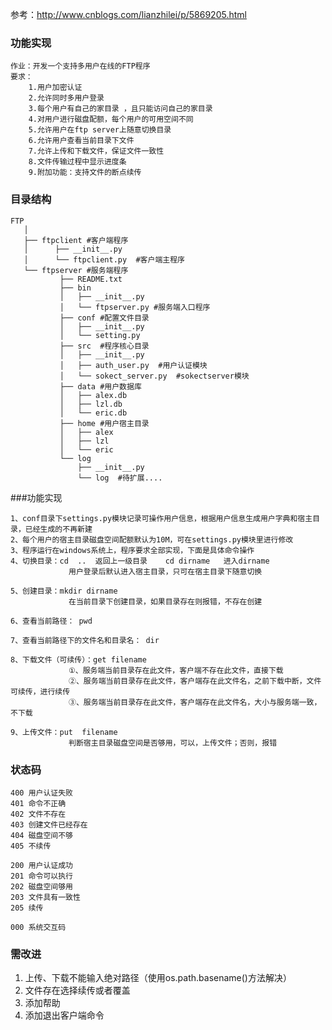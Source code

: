 参考：http://www.cnblogs.com/lianzhilei/p/5869205.html
 ### 功能实现
    作业：开发一个支持多用户在线的FTP程序
    要求：
        1.用户加密认证
        2.允许同时多用户登录
        3.每个用户有自己的家目录 ，且只能访问自己的家目录
        4.对用户进行磁盘配额，每个用户的可用空间不同
        5.允许用户在ftp server上随意切换目录
        6.允许用户查看当前目录下文件
        7.允许上传和下载文件，保证文件一致性
        8.文件传输过程中显示进度条
        9.附加功能：支持文件的断点续传

 ### 目录结构
 ```
 FTP
    │
    ├── ftpclient #客户端程序
    │      ├── __init__.py
    │      └── ftpclient.py  #客户端主程序
    └── ftpserver #服务端程序
            ├── README.txt
            ├── bin
			│   ├── __init__.py
			│   └── ftpserver.py #服务端入口程序
            ├── conf #配置文件目录
            │   ├── __init__.py
            │   └── setting.py
            ├── src  #程序核心目录
            │   ├── __init__.py
            │   ├── auth_user.py  #用户认证模块
            │   └── sokect_server.py  #sokectserver模块
            ├── data #用户数据库
            │   ├── alex.db
            │   ├── lzl.db
            │   └── eric.db
            ├── home #用户宿主目录
            │   ├── alex
            │   ├── lzl
            │   └── eric
            └── log
                ├── __init__.py
                └── log  #待扩展....

```
 ###功能实现

    1、conf目录下settings.py模块记录可操作用户信息，根据用户信息生成用户字典和宿主目录，已经生成的不再新建
    2、每个用户的宿主目录磁盘空间配额默认为10M，可在settings.py模块里进行修改
    3、程序运行在windows系统上，程序要求全部实现，下面是具体命令操作
    4、切换目录：cd  ..  返回上一级目录    cd dirname   进入dirname
                 用户登录后默认进入宿主目录，只可在宿主目录下随意切换

    5、创建目录：mkdir dirname
                 在当前目录下创建目录，如果目录存在则报错，不存在创建

    6、查看当前路径： pwd

    7、查看当前路径下的文件名和目录名： dir

    8、下载文件（可续传）：get filename
                 ①、服务端当前目录存在此文件，客户端不存在此文件，直接下载
                 ②、服务端当前目录存在此文件，客户端存在此文件名，之前下载中断，文件可续传，进行续传
                 ③、服务端当前目录存在此文件，客户端存在此文件名，大小与服务端一致，不下载

    9、上传文件：put  filename
                 判断宿主目录磁盘空间是否够用，可以，上传文件；否则，报错


### 状态码

    400 用户认证失败
    401 命令不正确
    402 文件不存在
    403 创建文件已经存在
    404 磁盘空间不够
    405 不续传

    200 用户认证成功
    201 命令可以执行
    202 磁盘空间够用
    203 文件具有一致性
    205 续传

    000 系统交互码

### 需改进

  1. 上传、下载不能输入绝对路径（使用os.path.basename()方法解决）
  2. 文件存在选择续传或者覆盖
  3. 添加帮助
  4. 添加退出客户端命令